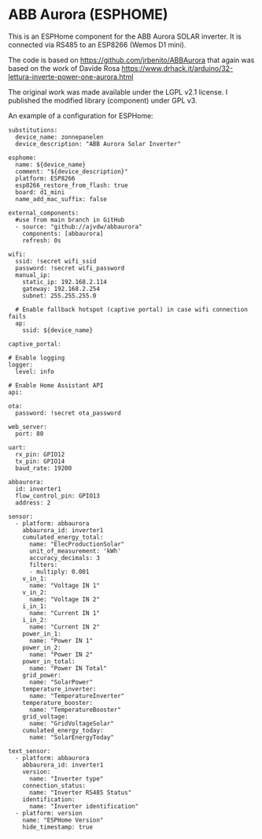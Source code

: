 # ABB Aurora (ESPHOME)
 
This is an ESPHome component for the ABB Aurora SOLAR inverter.
It is connected via RS485 to an ESP8266 (Wemos D1 mini).

The code is based on https://github.com/jrbenito/ABBAurora 
that again was based on the work of Davide Rosa 
https://www.drhack.it/arduino/32-lettura-inverte-power-one-aurora.html

The original work was made available under the LGPL v2.1 license.
I published the modified library (component) under GPL v3.

An example of a configuration for ESPHome:

```
substitutions:
  device_name: zonnepanelen
  device_description: "ABB Aurora Solar Inverter"
     
esphome:
  name: ${device_name}
  comment: "${device_description}"
  platform: ESP8266
  esp8266_restore_from_flash: true
  board: d1_mini
  name_add_mac_suffix: false

external_components:
  #use from main branch in GitHub
  - source: "github://ajvdw/abbaurora"
    components: [abbaurora]
    refresh: 0s
    
wifi:
  ssid: !secret wifi_ssid
  password: !secret wifi_password
  manual_ip:
    static_ip: 192.168.2.114
    gateway: 192.168.2.254
    subnet: 255.255.255.0  
 
  # Enable fallback hotspot (captive portal) in case wifi connection fails
  ap:
    ssid: ${device_name}
 
captive_portal:
 
# Enable logging
logger:
  level: info
 
# Enable Home Assistant API
api:

ota:
  password: !secret ota_password
 
web_server:
  port: 80
 
uart:
  rx_pin: GPIO12
  tx_pin: GPIO14
  baud_rate: 19200

abbaurora:
  id: inverter1
  flow_control_pin: GPIO13
  address: 2

sensor:
  - platform: abbaurora
    abbaurora_id: inverter1
    cumulated_energy_total: 
      name: "ElecProductionSolar"
      unit_of_measurement: 'kWh'
      accuracy_decimals: 3
      filters:
      - multiply: 0.001
    v_in_1:
      name: "Voltage IN 1"
    v_in_2:
      name: "Voltage IN 2"
    i_in_1:
      name: "Current IN 1"
    i_in_2:
      name: "Current IN 2"
    power_in_1:
      name: "Power IN 1" 
    power_in_2:
      name: "Power IN 2"  
    power_in_total:
      name: "Power IN Total" 
    grid_power:
      name: "SolarPower"
    temperature_inverter:
      name: "TemperatureInverter"
    temperature_booster:
      name: "TemperatureBooster"
    grid_voltage:
      name: "GridVoltageSolar"
    cumulated_energy_today:
      name: "SolarEnergyToday"

text_sensor:
  - platform: abbaurora
    abbaurora_id: inverter1
    version:
      name: "Inverter type"
    connection_status:
      name: "Inverter RS485 Status"
    identification:
      name: "Inverter identification"
  - platform: version
    name: "ESPHome Version"
    hide_timestamp: true
 ```   
